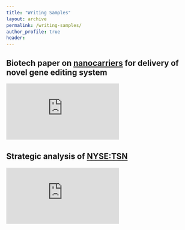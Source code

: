 ```yaml
---
title: "Writing Samples"
layout: archive
permalink: /writing-samples/
author_profile: true
header:
---
```


## Biotech paper on [nanocarriers](https://en.wikipedia.org/wiki/Nanocarriers) for delivery of novel gene editing system

!["/images/NC.jpg"](https://github.com/cmflynn13/writing_samples/blob/master/Nanocarriers.pdf)

## Strategic analysis of [NYSE:TSN](https://finance.yahoo.com/quote/TSN/)

![/images/SA.jpg](https://github.com/cmflynn13/writing_samples/blob/master/Strategic%20Analysis%20.pdf)

